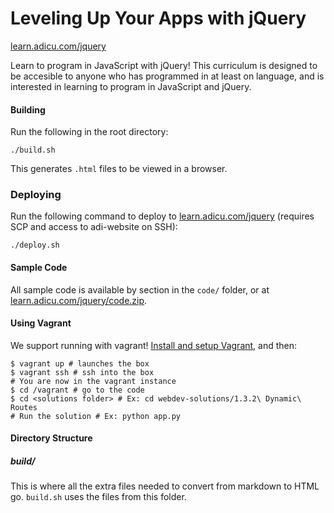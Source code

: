 Leveling Up Your Apps with jQuery
=====================================

[learn.adicu.com/jquery](http://learn.adicu.com/jquery)

Learn to program in JavaScript with jQuery!  This curriculum is designed to be accesible to anyone who has programmed in at least on language, and is interested in learning to program in JavaScript and jQuery.


#### Building

Run the following in the root directory:

    ./build.sh

This generates `.html` files to be viewed in a browser.

### Deploying

Run the following command to deploy to [learn.adicu.com/jquery](http://learn.adicu.com/jquery) (requires SCP and access to adi-website on SSH):

    ./deploy.sh

#### Sample Code

All sample code is available by section in the `code/` folder, or at [learn.adicu.com/jquery/code.zip](http://learn.adicu.com/jquery/code.zip).

#### Using Vagrant

We support running with vagrant!  [Install and setup Vagrant](https://docs.vagrantup.com/v2/installation/index.html), and then:

    $ vagrant up # launches the box
    $ vagrant ssh # ssh into the box
    # You are now in the vagrant instance
    $ cd /vagrant # go to the code
    $ cd <solutions folder> # Ex: cd webdev-solutions/1.3.2\ Dynamic\ Routes
    # Run the solution # Ex: python app.py

#### Directory Structure

##### build/

This is where all the extra files needed to convert from markdown to HTML go. `build.sh` uses the files from this folder.
